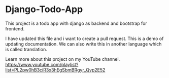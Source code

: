 # Django-Todo-App

This project is a todo app with django as backend and bootstrap for frontend.

I have updated this file and i want to create a pull request.
This is a demo of updating documentation.
We can also write this in another language which is called translation.

Learn more about this project on my YouTube channel.
https://www.youtube.com/playlist?list=PL2pw0hB3ciR3x3hEgSbmBRgyr_Qvp2E52
